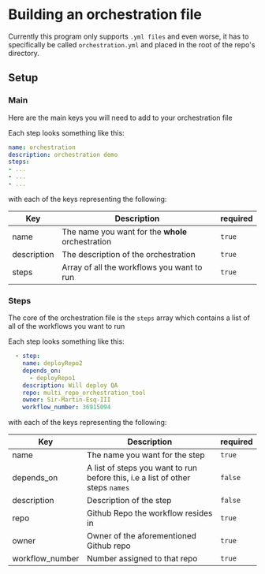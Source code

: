 # Building an orchestration file
Currently this program only supports `.yml files` and even worse, it has to specifically be called `orchestration.yml` and placed in the root of the repo's directory.

## Setup

### Main
Here are the main keys you will need to add to your orchestration file

Each step looks something like this:
```yaml
name: orchestration
description: orchestration demo
steps:
- ... 
- ... 
- ... 
```
with each of the keys representing the following:

| Key      | Description | required|
| ----------- | ----------- | ----------- |
| name      | The name you want for the **whole** orchestration      |`true`|
| description      | The description of the orchestration      |`true`|
| steps      | Array of all the workflows you want to run      |`true`|



### Steps
The core of the orchestration file is the `steps` array which contains a list of all of the workflows you want to run

Each step looks something like this:
```yaml
  - step:
    name: deployRepo2
    depends_on:
      - deployRepo1
    description: Will deploy QA
    repo: multi_repo_orchestration_tool
    owner: Sir-Martin-Esq-III
    workflow_number: 36915094 
```
with each of the keys representing the following:

| Key      | Description | required|
| ----------- | ----------- | ----------- |
| name      | The name you want for the step       |`true`|
| depends_on   | A list of steps you want to run before this, i.e a list of other steps `names`        |`false`|
| description   | Description of the step        |`false`|
| repo   | Github Repo the workflow resides in        |`true`|
| owner   | Owner of the aforementioned Github repo        |`true`|
| workflow_number   | Number assigned to that repo     |`true`|



